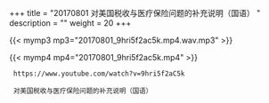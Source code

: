 +++
title = "20170801  对美国税收与医疗保险问题的补充说明（国语） "
description = ""
weight = 20
+++

{{< mymp3 mp3="20170801_9hri5f2ac5k.mp4.wav.mp3" >}}

{{< mymp4 mp4="20170801_9hri5f2ac5k.mp4" >}}

     https://www.youtube.com/watch?v=9hri5f2aC5k 
     
     对美国税收与医疗保险问题的补充说明（国语） 
